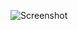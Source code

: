 ![Screenshot](https://raw.githubusercontent.com/Cryakl/Ultimate-RAT-Collection/refs/heads/main/DarkComet/DarkComet-RAT%20v2.0%20Final%20RC4/Screenshot.png)
